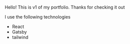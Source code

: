 Hello! This is v1 of my portfolio. Thanks for checking it out

I use the following technologies
- React
- Gatsby
- tailwind